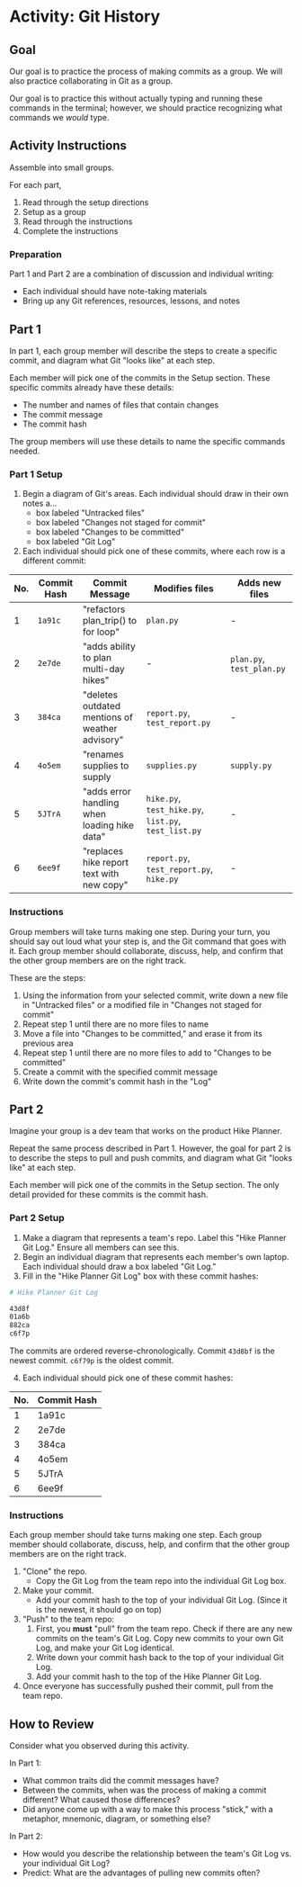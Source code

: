 # Activity: Git History

<!-- Written to be synchronous -->
<!-- Ideal Format: Small groups -->

## Goal

Our goal is to practice the process of making commits as a group. We will also practice collaborating in Git as a group.

Our goal is to practice this without actually typing and running these commands in the terminal; however, we should practice recognizing what commands we _would_ type.

## Activity Instructions

Assemble into small groups.

For each part,

1. Read through the setup directions
1. Setup as a group
1. Read through the instructions
1. Complete the instructions

### Preparation

Part 1 and Part 2 are a combination of discussion and individual writing:

- Each individual should have note-taking materials
- Bring up any Git references, resources, lessons, and notes

## Part 1

In part 1, each group member will describe the steps to create a specific commit, and diagram what Git "looks like" at each step.

Each member will pick one of the commits in the Setup section. These specific commits already have these details:

- The number and names of files that contain changes
- The commit message
- The commit hash

The group members will use these details to name the specific commands needed.

### Part 1 Setup

1. Begin a diagram of Git's areas. Each individual should draw in their own notes a...
   - box labeled "Untracked files"
   - box labeled "Changes not staged for commit"
   - box labeled "Changes to be committed"
   - box labeled "Git Log"
1. Each individual should pick one of these commits, where each row is a different commit:

| No. | Commit Hash | Commit Message                                  | Modifies files                                       | Adds new files            |
| --- | ----------- | ----------------------------------------------- | ---------------------------------------------------- | ------------------------- |
| 1   | `1a91c`     | "refactors plan_trip() to for loop"             | `plan.py`                                            | -                         |
| 2   | `2e7de`     | "adds ability to plan multi-day hikes"          | -                                                    | `plan.py`, `test_plan.py` |
| 3   | `384ca`     | "deletes outdated mentions of weather advisory" | `report.py`, `test_report.py`                        | -                         |
| 4   | `4o5em`     | "renames supplies to supply                     | `supplies.py`                                        | `supply.py`               |
| 5   | `5JTrA`     | "adds error handling when loading hike data"    | `hike.py`, `test_hike.py`, `list.py`, `test_list.py` | -                         |
| 6   | `6ee9f`     | "replaces hike report text with new copy"       | `report.py`, `test_report.py`, `hike.py`             | -                         |

### Instructions

Group members will take turns making one step. During your turn, you should say out loud what your step is, and the Git command that goes with it. Each group member should collaborate, discuss, help, and confirm that the other group members are on the right track.

These are the steps:

1. Using the information from your selected commit, write down a new file in "Untracked files" or a modified file in "Changes not staged for commit"
1. Repeat step 1 until there are no more files to name
1. Move a file into "Changes to be committed," and erase it from its previous area
1. Repeat step 1 until there are no more files to add to "Changes to be committed"
1. Create a commit with the specified commit message
1. Write down the commit's commit hash in the "Log"

## Part 2

Imagine your group is a dev team that works on the product Hike Planner.

Repeat the same process described in Part 1. However, the goal for part 2 is to describe the steps to pull and push commits, and diagram what Git "looks like" at each step.

Each member will pick one of the commits in the Setup section. The only detail provided for these commits is the commit hash.

### Part 2 Setup

1. Make a diagram that represents a team's repo. Label this "Hike Planner Git Log." Ensure all members can see this.
2. Begin an individual diagram that represents each member's own laptop. Each individual should draw a box labeled "Git Log."
3. Fill in the "Hike Planner Git Log" box with these commit hashes:

```bash
# Hike Planner Git Log

43d8f
01a6b
882ca
c6f7p
```

The commits are ordered reverse-chronologically. Commit `43d8bf` is the newest commit. `c6f79p` is the oldest commit.

4. Each individual should pick one of these commit hashes:

| No. | Commit Hash |
| --- | ----------- |
| 1   | 1a91c       |
| 2   | 2e7de       |
| 3   | 384ca       |
| 4   | 4o5em       |
| 5   | 5JTrA       |
| 6   | 6ee9f       |

### Instructions

Each group member should take turns making one step. Each group member should collaborate, discuss, help, and confirm that the other group members are on the right track.

1. "Clone" the repo.
   - Copy the Git Log from the team repo into the individual Git Log box.
1. Make your commit.
   - Add your commit hash to the top of your individual Git Log. (Since it is the newest, it should go on top)
1. "Push" to the team repo:
   1. First, you **must** "pull" from the team repo. Check if there are any new commits on the team's Git Log. Copy new commits to your own Git Log, and make your Git Log identical.
   1. Write down your commit hash back to the top of your individual Git Log.
   1. Add your commit hash to the top of the Hike Planner Git Log.
1. Once everyone has successfully pushed their commit, pull from the team repo.

## How to Review

Consider what you observed during this activity.

In Part 1:

- What common traits did the commit messages have?
- Between the commits, when was the process of making a commit different? What caused those differences?
- Did anyone come up with a way to make this process "stick," with a metaphor, mnemonic, diagram, or something else?

In Part 2:

- How would you describe the relationship between the team's Git Log vs. your individual Git Log?
- Predict: What are the advantages of pulling new commits often?
